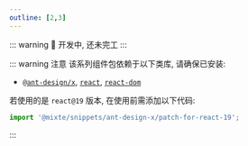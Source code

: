 ```yaml
---
outline: [2,3]
---
```


::: warning
🚧 开发中, 还未完工
:::

::: warning 注意
该系列组件包依赖于以下类库, 请确保已安装:
  - [`@ant-design/x`](https://github.com/ant-design/x), [`react`](https://github.com/facebook/react), [`react-dom`](https://github.com/facebook/react)

若使用的是 `react@19` 版本, 在使用前需添加以下代码:

```ts
import '@mixte/snippets/ant-design-x/patch-for-react-19';
```
:::
